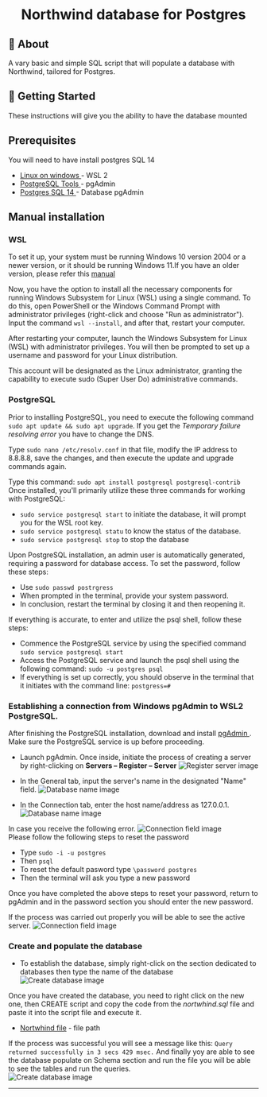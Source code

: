 
<h1 align="center">Northwind database for Postgres</h1>

## 🧐 About <a name = "about"></a>

A vary basic and simple SQL script that will populate a database with Northwind, tailored for Postgres.

## 🏁 Getting Started <a name = "getting_started"></a>

These instructions will give you the ability to have the database mounted

## Prerequisites

You will need to have install postgres SQL 14

- [Linux on windows ](https://learn.microsoft.com/en-us/windows/wsl/install) - WSL 2
- [PostgreSQL Tools ](https://www.pgadmin.org/download/) - pgAdmin
- [Postgres SQL 14 ](https://www.postgresql.org/ftp/source/v14.10/) - Database pgAdmin 



## Manual installation

### WSL

To set it up, your system must be running Windows 10 version 2004 or a newer version, or it should be running Windows 11.If you have an older version, please refer this [manual ](https://learn.microsoft.com/en-us/windows/wsl/install-manual)

Now, you have the option to install all the necessary components for running Windows Subsystem for Linux (WSL) using a single command. 
To do this, open PowerShell or the Windows Command Prompt with administrator privileges (right-click and choose "Run as administrator"). Input the command `wsl --install`, and after that, restart your computer.

After restarting your computer, launch the Windows Subsystem for Linux (WSL) with administrator privileges. You will then be prompted to set up a username and password for your Linux distribution.

This account will be designated as the Linux administrator, granting the capability to execute sudo (Super User Do) administrative commands.


### PostgreSQL

Prior to installing PostgreSQL, you need to execute the following command `sudo apt update && sudo apt upgrade`.
If you get the _Temporary failure resolving error_ you have to change the DNS.

Type `sudo nano /etc/resolv.conf` in that file, modify the IP address to 8.8.8.8, save the changes, and then execute the update and upgrade commands again.

Type this command: `sudo apt install postgresql postgresql-contrib` </br> 
Once installed, you'll primarily utilize these three commands for working with PostgreSQL:

- `sudo service postgresql start` to initiate the database, it will prompt you for the WSL root key.
- `sudo service postgresql statu` to know the status of the database.
- `sudo service postgresql stop` to stop the database


Upon PostgreSQL installation, an admin user is automatically generated, requiring a password for database access. To set the password, follow these steps:

- Use `sudo passwd postrgress`
- When prompted in the terminal, provide your system password.
- In conclusion, restart the terminal by closing it and then reopening it.

If everything is accurate, to enter and utilize the psql shell, follow these steps:

- Commence the PostgreSQL service by using the specified command `sudo service postgresql start`
- Access the PostgreSQL service and launch the psql shell using the following command: `sudo -u postgres psql`
- If everything is set up correctly, you should observe in the terminal that it initiates with the command line: `postgress=#`


### Establishing a connection from Windows pgAdmin to WSL2 PostgreSQL.


After finishing the PostgreSQL installation, download and install [pgAdmin ](https://www.pgadmin.org/download/). Make sure the PostgreSQL service is up before proceeding.

- Launch pgAdmin. Once inside, initiate the process of creating a server by right-clicking on **Servers – Register – Server**
![Register server image](https://i.imgur.com/eZCyvgP.png)

- In the General tab, input the server's name in the designated "Name" field.
![Database name image](https://i.imgur.com/Wa9tHiU.png)

- In the Connection tab, enter the host name/address as 127.0.0.1.
![Database name image](https://i.imgur.com/tVAR2yF.png)

In case you receive the following error.
![Connection field image](https://i.imgur.com/PlBFKbw.png) </br>
Please follow the following steps to reset the password

- Type `sudo -i -u postgres`
- Then `psql`
- To reset the default pasword type `\password postgres`
- Then the terminal will ask you type a new password

Once you have completed the above steps to reset your password, return to pgAdmin and in the password section you should enter the new password.

If the process was carried out properly you will be able to see the active server.
![Connection field image](https://i.imgur.com/bx5on99.png)


### Create and populate the database

- To establish the database, simply right-click on the section dedicated to databases then type the name of the database
  ![Create database image](https://i.imgur.com/zHMJCIK.png) </br>

Once you have created the database, you need to right click on the new one, then CREATE script and copy the code from the _nortwhind.sql_ file and paste it into the script file and execute it.


- [Nortwhind file](https://github.com/JoseTabaresSotelo/node-assets/blob/main/packages/northwind-database/northwind.sql) - file path


If the process was successful you will see a message like this: `Query returned successfully in 3 secs 429 msec.` And finally yoy are able to see the database populate on Schema section and run the file you will be able to see the tables and run the queries. </br>
![Create database image](https://i.imgur.com/CRQvtYW.png)

<hr/>